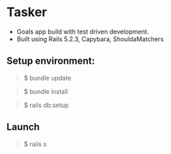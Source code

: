 # Tasker
 - Goals app build with test driven development.
 - Built using Rails 5.2.3, Capybara, ShouldaMatchers

## Setup environment:
> $ bundle update

> $ bundle install

> $ rails db:setup

## Launch

> $ rails s
